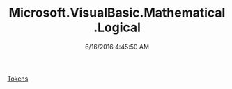 ﻿---
title: Microsoft.VisualBasic.Mathematical.Logical
date: 6/16/2016 4:45:50 AM
---

[Tokens](T-Microsoft.VisualBasic.Mathematical.Logical.Tokens.html)
